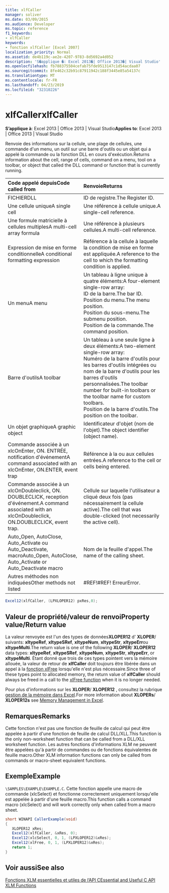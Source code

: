 ```yaml
---
title: xlfCaller
manager: soliver
ms.date: 03/09/2015
ms.audience: Developer
ms.topic: reference
f1_keywords:
- xlfCaller
keywords:
- fonction xlfCaller [Excel 2007]
localization_priority: Normal
ms.assetid: de4b119c-ae2e-4207-9783-8d5692a4d052
description: 'S�applique �: Excel 2013�| Office 2013�| Visual Studio'
ms.openlocfilehash: fb788375504cefab75fde9513147c1d54acdaa07
ms.sourcegitcommit: 8fe462c32b91c87911942c188f3445e85a54137c
ms.translationtype: MT
ms.contentlocale: fr-FR
ms.lasthandoff: 04/23/2019
ms.locfileid: "32310226"
---
```

# <a name="xlfcaller"></a><span data-ttu-id="e3ed6-104">xlfCaller</span><span class="sxs-lookup"><span data-stu-id="e3ed6-104">xlfCaller</span></span>

 <span data-ttu-id="e3ed6-105">**S’applique à**: Excel 2013 | Office 2013 | Visual Studio</span><span class="sxs-lookup"><span data-stu-id="e3ed6-105">**Applies to**: Excel 2013 | Office 2013 | Visual Studio</span></span> 
  
<span data-ttu-id="e3ed6-106">Renvoie des informations sur la cellule, une plage de cellules, une commande d'un menu, un outil sur une barre d'outils ou un objet qui a appelé la commande ou la fonction DLL en cours d'exécution.</span><span class="sxs-lookup"><span data-stu-id="e3ed6-106">Returns information about the cell, range of cells, command on a menu, tool on a toolbar, or object that called the DLL command or function that is currently running.</span></span>
  
|<span data-ttu-id="e3ed6-107">**Code appelé depuis**</span><span class="sxs-lookup"><span data-stu-id="e3ed6-107">**Code called from**</span></span>|<span data-ttu-id="e3ed6-108">**Renvoie**</span><span class="sxs-lookup"><span data-stu-id="e3ed6-108">**Returns**</span></span>|
|:-----|:-----|
|<span data-ttu-id="e3ed6-109">FICHIER</span><span class="sxs-lookup"><span data-stu-id="e3ed6-109">DLL</span></span>  <br/> |<span data-ttu-id="e3ed6-110">ID de registre.</span><span class="sxs-lookup"><span data-stu-id="e3ed6-110">The Register ID.</span></span>  <br/> |
|<span data-ttu-id="e3ed6-111">Une cellule unique</span><span class="sxs-lookup"><span data-stu-id="e3ed6-111">A single cell</span></span>  <br/> |<span data-ttu-id="e3ed6-112">Une référence à cellule unique.</span><span class="sxs-lookup"><span data-stu-id="e3ed6-112">A single-cell reference.</span></span>  <br/> |
|<span data-ttu-id="e3ed6-113">Une formule matricielle à cellules multiples</span><span class="sxs-lookup"><span data-stu-id="e3ed6-113">A multi-cell array formula</span></span>  <br/> |<span data-ttu-id="e3ed6-114">Une référence à plusieurs cellules.</span><span class="sxs-lookup"><span data-stu-id="e3ed6-114">A multi-cell reference.</span></span>  <br/> |
|<span data-ttu-id="e3ed6-115">Expression de mise en forme conditionnelle</span><span class="sxs-lookup"><span data-stu-id="e3ed6-115">A conditional formatting expression</span></span>  <br/> |<span data-ttu-id="e3ed6-116">Référence à la cellule à laquelle la condition de mise en forme est appliquée.</span><span class="sxs-lookup"><span data-stu-id="e3ed6-116">A reference to the cell to which the formatting condition is applied.</span></span>  <br/> |
|<span data-ttu-id="e3ed6-117">Un menu</span><span class="sxs-lookup"><span data-stu-id="e3ed6-117">A menu</span></span>  <br/> | <span data-ttu-id="e3ed6-118">Un tableau à ligne unique à quatre éléments:</span><span class="sxs-lookup"><span data-stu-id="e3ed6-118">A four-element single-row array:</span></span>  <br/>  <span data-ttu-id="e3ed6-119">ID de la barre.</span><span class="sxs-lookup"><span data-stu-id="e3ed6-119">The bar ID.</span></span>  <br/>  <span data-ttu-id="e3ed6-120">Position du menu.</span><span class="sxs-lookup"><span data-stu-id="e3ed6-120">The menu position.</span></span>  <br/>  <span data-ttu-id="e3ed6-121">Position du sous-menu.</span><span class="sxs-lookup"><span data-stu-id="e3ed6-121">The submenu position.</span></span>  <br/>  <span data-ttu-id="e3ed6-122">Position de la commande.</span><span class="sxs-lookup"><span data-stu-id="e3ed6-122">The command position.</span></span>  <br/> |
|<span data-ttu-id="e3ed6-123">Barre d'outils</span><span class="sxs-lookup"><span data-stu-id="e3ed6-123">A toolbar</span></span>  <br/> | <span data-ttu-id="e3ed6-124">Un tableau à une seule ligne à deux éléments:</span><span class="sxs-lookup"><span data-stu-id="e3ed6-124">A two-element single-row array:</span></span>  <br/>  <span data-ttu-id="e3ed6-125">Numéro de la barre d'outils pour les barres d'outils intégrées ou nom de la barre d'outils pour les barres d'outils personnalisées.</span><span class="sxs-lookup"><span data-stu-id="e3ed6-125">The toolbar number for built-in toolbars or the toolbar name for custom toolbars.</span></span>  <br/>  <span data-ttu-id="e3ed6-126">Position de la barre d'outils.</span><span class="sxs-lookup"><span data-stu-id="e3ed6-126">The position on the toolbar.</span></span>  <br/> |
|<span data-ttu-id="e3ed6-127">Un objet graphique</span><span class="sxs-lookup"><span data-stu-id="e3ed6-127">A graphic object</span></span>  <br/> |<span data-ttu-id="e3ed6-128">Identificateur d'objet (nom de l'objet).</span><span class="sxs-lookup"><span data-stu-id="e3ed6-128">The object identifier (object name).</span></span>  <br/> |
|<span data-ttu-id="e3ed6-129">Commande associée à un xlcOnEnter, ON. ENTRÉE, notification d'événement</span><span class="sxs-lookup"><span data-stu-id="e3ed6-129">A command associated with an xlcOnEnter, ON.ENTER, event trap</span></span>  <br/> |<span data-ttu-id="e3ed6-130">Référence à la ou aux cellules entrées.</span><span class="sxs-lookup"><span data-stu-id="e3ed6-130">A reference to the cell or cells being entered.</span></span>  <br/> |
|<span data-ttu-id="e3ed6-131">Commande associée à un xlcOnDoubleclick, ON. DOUBLECLICK, reception d'événement.</span><span class="sxs-lookup"><span data-stu-id="e3ed6-131">A command associated with an xlcOnDoubleclick, ON.DOUBLECLICK, event trap.</span></span>  <br/> |<span data-ttu-id="e3ed6-132">Cellule sur laquelle l'utilisateur a cliqué deux fois (pas nécessairement la cellule active).</span><span class="sxs-lookup"><span data-stu-id="e3ed6-132">The cell that was double-clicked (not necessarily the active cell).</span></span>  <br/> |
|<span data-ttu-id="e3ed6-133">Auto_Open, AutoClose, Auto_Activate ou Auto_Deactivate, macro</span><span class="sxs-lookup"><span data-stu-id="e3ed6-133">Auto_Open, AutoClose, Auto_Activate or Auto_Deactivate macro</span></span>  <br/> |<span data-ttu-id="e3ed6-134">Nom de la feuille d'appel.</span><span class="sxs-lookup"><span data-stu-id="e3ed6-134">The name of the calling sheet.</span></span>  <br/> |
|<span data-ttu-id="e3ed6-135">Autres méthodes non indiquées</span><span class="sxs-lookup"><span data-stu-id="e3ed6-135">Other methods not listed</span></span>  <br/> |<span data-ttu-id="e3ed6-136">#REF!</span><span class="sxs-lookup"><span data-stu-id="e3ed6-136">#REF!</span></span> <span data-ttu-id="e3ed6-137">Erreur</span><span class="sxs-lookup"><span data-stu-id="e3ed6-137">Error.</span></span>  <br/> |
   
```cs
Excel12(xlfCaller, (LPXLOPER12) pxRes,0);
```

## <a name="property-valuereturn-value"></a><span data-ttu-id="e3ed6-138">Valeur de propriété/valeur de renvoi</span><span class="sxs-lookup"><span data-stu-id="e3ed6-138">Property value/Return value</span></span>

<span data-ttu-id="e3ed6-139">La valeur renvoyée est l'un des types de données**XLOPER12** d' **XLOPER**/ suivants: **xltypeRef**, **xltypeSRef**, **xltypeNum**, **xltypeStr**, **xltypeErr**ou **xltypeMulti**.</span><span class="sxs-lookup"><span data-stu-id="e3ed6-139">The return value is one of the following **XLOPER**/ **XLOPER12** data types: **xltypeRef**, **xltypeSRef**, **xltypeNum**, **xltypeStr**, **xltypeErr**, or **xltypeMulti**.</span></span> <span data-ttu-id="e3ed6-140">Étant donné que trois de ces types pointent vers la mémoire allouée, la valeur de retour de **xlfCaller** doit toujours être libérée dans un appel à la [fonction xlFree](xlfree.md) lorsqu'elle n'est plus nécessaire.</span><span class="sxs-lookup"><span data-stu-id="e3ed6-140">Since three of these types point to allocated memory, the return value of **xlfCaller** should always be freed in a call to the [xlFree function](xlfree.md) when it is no longer needed.</span></span> 
  
<span data-ttu-id="e3ed6-141">Pour plus d'informations sur les **XLOPER**/ **XLOPER12** , consultez la rubrique [gestion de la mémoire dans Excel](memory-management-in-excel.md).</span><span class="sxs-lookup"><span data-stu-id="e3ed6-141">For more information about **XLOPERs**/ **XLOPER12s** see [Memory Management in Excel](memory-management-in-excel.md).</span></span>
  
## <a name="remarks"></a><span data-ttu-id="e3ed6-142">Remarques</span><span class="sxs-lookup"><span data-stu-id="e3ed6-142">Remarks</span></span>

<span data-ttu-id="e3ed6-143">Cette fonction n'est pas une fonction de feuille de calcul qui peut être appelée à partir d'une fonction de feuille de calcul DLL/XLL.</span><span class="sxs-lookup"><span data-stu-id="e3ed6-143">This function is the only non-worksheet function that can be called from a DLL/XLL worksheet function.</span></span> <span data-ttu-id="e3ed6-144">Les autres fonctions d'informations XLM ne peuvent être appelées qu'à partir de commandes ou de fonctions équivalentes de feuille macro.</span><span class="sxs-lookup"><span data-stu-id="e3ed6-144">Other XLM information functions can only be called from commands or macro-sheet equivalent functions.</span></span>
  
## <a name="example"></a><span data-ttu-id="e3ed6-145">Exemple</span><span class="sxs-lookup"><span data-stu-id="e3ed6-145">Example</span></span>

 <span data-ttu-id="e3ed6-146">`\SAMPLES\EXAMPLE\EXAMPLE.C`.</span><span class="sxs-lookup"><span data-stu-id="e3ed6-146"></span></span> <span data-ttu-id="e3ed6-147">Cette fonction appelle une macro de commande (xlcSelect) et fonctionne correctement uniquement lorsqu'elle est appelée à partir d'une feuille macro.</span><span class="sxs-lookup"><span data-stu-id="e3ed6-147">This function calls a command macro (xlcSelect) and will work correctly only when called from a macro sheet.</span></span>
  
```cs
short WINAPI CallerExample(void)
{
   XLOPER12 xRes;
   Excel12(xlfCaller, &xRes, 0);
   Excel12(xlcSelect, 0, 1, (LPXLOPER12)&xRes);
   Excel12(xlFree, 0, 1, (LPXLOPER12)&xRes);
   return 1;
}
```

## <a name="see-also"></a><span data-ttu-id="e3ed6-148">Voir aussi</span><span class="sxs-lookup"><span data-stu-id="e3ed6-148">See also</span></span>



[<span data-ttu-id="e3ed6-149">Fonctions XLM essentielles et utiles de l’API C</span><span class="sxs-lookup"><span data-stu-id="e3ed6-149">Essential and Useful C API XLM Functions</span></span>](essential-and-useful-c-api-xlm-functions.md)

